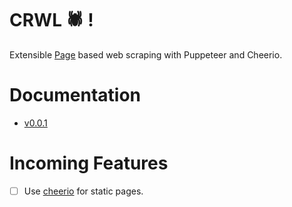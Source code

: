 # CRWL 🕷️ !

Extensible [Page](#class:-page) based web scraping with Puppeteer and Cheerio.

# Documentation

- [v0.0.1](./docs/v0.0.1-api.md)

# Incoming Features

- [ ] Use [cheerio](https://www.npmjs.com/package/cheerio) for static pages.
